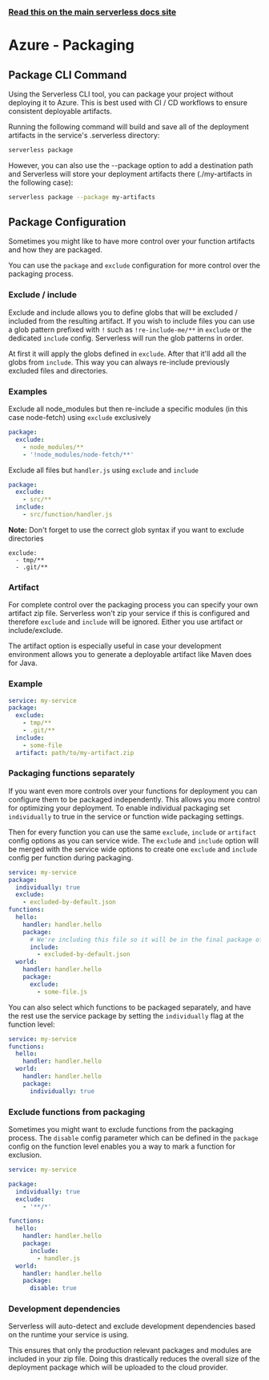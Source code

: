<!--
title: Serverless Framework Guide - Azure Functions Guide - Packaging
menuText: Packaging
menuOrder: 11
description: How the Serverless Framework packages your Azure Functions and other available options
layout: Doc
-->

<!-- DOCS-SITE-LINK:START automatically generated  -->
### [Read this on the main serverless docs site](https://www.serverless.com/framework/docs/providers/azure/guide/packaging)
<!-- DOCS-SITE-LINK:END -->

# Azure - Packaging

## Package CLI Command

Using the Serverless CLI tool, you can package your project without deploying it
to Azure. This is best used with CI / CD workflows to ensure consistent
deployable artifacts.

Running the following command will build and save all of the deployment artifacts
in the service's .serverless directory:

```bash
serverless package
```

However, you can also use the --package option to add a destination path and
Serverless will store your deployment artifacts there (./my-artifacts in the
following case):

```bash
serverless package --package my-artifacts
```

## Package Configuration

Sometimes you might like to have more control over your function artifacts and
how they are packaged.

You can use the `package` and `exclude` configuration for more control over the
packaging process.

### Exclude / include

Exclude and include allows you to define globs that will be excluded / included
from the resulting artifact. If you wish to include files you can use a glob
pattern prefixed with `!` such as `!re-include-me/**` in `exclude` or the
dedicated `include` config. Serverless will run the glob patterns in order.

At first it will apply the globs defined in `exclude`. After that it'll add all
the globs from `include`. This way you can always re-include previously excluded
files and directories.

### Examples

Exclude all node_modules but then re-include a specific modules (in this case
node-fetch) using `exclude` exclusively

``` yml
package:
  exclude:
    - node_modules/**
    - '!node_modules/node-fetch/**'
```

Exclude all files but `handler.js` using `exclude` and `include`

``` yml
package:
  exclude:
    - src/**
  include:
    - src/function/handler.js
```

**Note:** Don't forget to use the correct glob syntax if you want to exclude
directories

```
exclude:
  - tmp/**
  - .git/**
```

### Artifact

For complete control over the packaging process you can specify your own artifact
zip file. Serverless won't zip your service if this is configured and therefore
`exclude` and `include` will be ignored. Either you use artifact or
include/exclude.

The artifact option is especially useful in case your development environment
allows you to generate a deployable artifact like Maven does for Java.

### Example

```yml
service: my-service
package:
  exclude:
    - tmp/**
    - .git/**
  include:
    - some-file
  artifact: path/to/my-artifact.zip
```

### Packaging functions separately

If you want even more controls over your functions for deployment you can
configure them to be packaged independently. This allows you more control for
optimizing your deployment. To enable individual packaging set `individually` to
true in the service or function wide packaging settings.

Then for every function you can use the same `exclude`, `include` or `artifact`
config options as you can service wide. The `exclude` and `include` option will
be merged with the service wide options to create one `exclude` and `include`
config per function during packaging.

```yml
service: my-service
package:
  individually: true
  exclude:
    - excluded-by-default.json
functions:
  hello:
    handler: handler.hello
    package:
      # We're including this file so it will be in the final package of this function only
      include:
        - excluded-by-default.json
  world:
    handler: handler.hello
    package:
      exclude:
        - some-file.js
```

You can also select which functions to be packaged separately, and have the rest
use the service package by setting the `individually` flag at the function level:

```yml
service: my-service
functions:
  hello:
    handler: handler.hello
  world:
    handler: handler.hello
    package:
      individually: true
```

### Exclude functions from packaging

Sometimes you might want to exclude functions from the packaging process. The `disable` config parameter which can be defined in the `package` config on the function level enables you a way to mark a function for exclusion.

```yml
service: my-service

package:
  individually: true
  exclude:
    - '**/*'

functions:
  hello:
    handler: handler.hello
    package:
      include:
        - handler.js
  world:
    handler: handler.hello
    package:
      disable: true
```

### Development dependencies

Serverless will auto-detect and exclude development dependencies based on the runtime your service is using.

This ensures that only the production relevant packages and modules are included in your zip file. Doing this drastically reduces the overall size of the deployment package which will be uploaded to the cloud provider.
